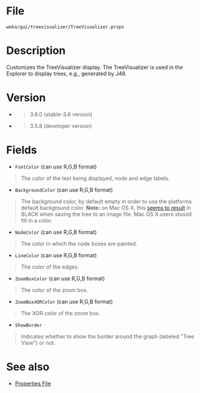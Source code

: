  

# File
`weka/gui/treevisualizer/TreeVisualizer.props`

# Description
Customizes the TreeVisualizer display. The TreeVisualizer is used in the Explorer to display trees, e.g., generated by J48.

# Version
* > 3.6.0 (stable-3.6 version)
* > 3.5.8 (developer version)

# Fields
* `FontColor` (can use R,G,B format)
> The color of the text being displayed, node and edge labels.
* `BackgroundColor` (can use R,G,B format)
> The background color, by default empty in order to use the platforms default background color.
> **Note:** on Mac OS X, this [seems to result](https://list.waikato.ac.nz/pipermail/wekalist/2009-January/015667.html) in BLACK when saving the tree to an image file. Mac OS X users should fill in a color.
* `NodeColor` (can use R,G,B format)
> The color in which the node boxes are painted.
* `LineColor` (can use R,G,B format)
> The color of the edges.
* `ZoomBoxColor` (can use R,G,B format)
> The color of the zoom box.
* `ZoomBoxXORColor` (can use R,G,B format)
> The XOR color of the zoom box.
* `ShowBorder`
> Indicates whether to show the border around the graph (labeled "Tree View") or not.

# See also
* [Properties File](properties_file.md)
